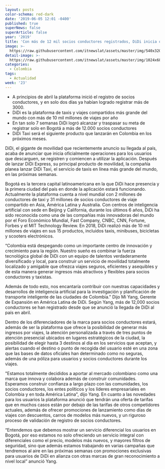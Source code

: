 ```yaml
---
layout: posts
color-schema: red-dark
date: '2019-06-05 12:01 -0400'
published: true
superNews: false
superArticle: false
year: '2019'
title: 'Con más de 12 mil socios conductores registrados, DiDi inicia operaciones '
image: >-
  https://raw.githubusercontent.com/itnewslat/assets/master/img/540x320/Didi-p.jpg
detail-image: >-
  https://raw.githubusercontent.com/itnewslat/assets/master/img/1024x680/Didi-g.jpg
categories:
  - Colombia
tags:
  - Actualidad
week: '23'
---
```

- A principios de abril la plataforma inició el registro de socios conductores, y en solo dos días ya habían logrado registrar más de 3000. 
- DiDi es la plataforma de taxis y viajes compartidos más grande del mundo con más de 10 mil millones de viajes por año
- En tan solo 7 semanas DiDi logró alcanzar y traspasar su meta de registrar solo en Bogotá a más de 12.000 socios conductores 
- DiDi Taxi será el siguiente producto que lanzarán en Colombia en los próximos meses.

DiDi, el gigante de movilidad que recientemente anuncio su llegada al país, acaba de anunciar que inicia oficialmente operaciones para los usuarios que descarguen, se registren y comiencen a utilizar la aplicación. Después de lanzar DiDi Express, su principal producto de movilidad, la compañía planea lanzar DiDi Taxi, el servicio de taxis en línea más grande del mundo, en las próximas semanas.

Bogotá es la tercera capital latinoamericana en la que DiDi hace presencia y la primera ciudad del país en donde la aplicación estará funcionando. Actualmente la plataforma cuenta a nivel mundial con 2 millones de conductores de taxi y 31 millones de socios conductores de viaje compartido en Asia, América Latina y Australia. Con centros de inteligencia artificial con sede en Beijing y California, durante los últimos 6 años, DiDi ha sido reconocida como una de las compañías más innovadoras del mundo por el Foro Económico Mundial, Fast Company, CNBC, CNN, Fortune, Forbes y el MIT Technology Review. En 2018, DiDi realizó más de 10 mil millones de viajes en sus 15 productos, incluidos taxis, minibuses, bicicletas y scooters electrónicos.

“Colombia está despegando como un importante centro de innovación y crecimiento para la región. Nuestro sueño es combinar la fuerza tecnológica global de DiDi con un equipo de talentos verdaderamente diversificado y local, para construir un servicio de movilidad totalmente localizado y amigable que ofrezca viajes seguros, eficientes y asequibles y de esta manera generar ingresos más atractivos y flexibles para socios conductores y taxistas. 

Además de todo esto, nos encantaría contribuir con nuestras capacidades y desarrollos de inteligencia artificial para la investigación y planificación de transporte inteligente de las ciudades de Colombia." Dijo Mi Yang, Gerente de Expansión en América Latina de DiDi. Según Yang, más de 12,000 socios conductores se han registrado desde que se anunció la llegada de DiDi al país en abril.

Dentro de los diferenciadores de la marca para socios conductores estará, además de ser la plataforma que ofrece la posibilidad de generar más ingresos por viajes, la atención personalizada a través de tres puntos de atención presencial ubicados en lugares estratégicos de la  ciudad, la posibilidad de elegir hasta 3 destinos al día en los servicios que aceptan, y alertas cuando el destino o punto de recogida del usuario esté en una zona que las bases de datos oficiales han determinado como no seguras, además de una póliza para usuarios y socios conductores durante los viajes. 

"Estamos totalmente decididos a aportar al mercado colombiano como una marca que innova y colabora además de construir comunidades. Esperamos construir confianza a largo plazo con las comunidades, los socios conductores, los entes políticos y los líderes empresariales en Colombia y en toda América Latina", dijo Yang.
En cuanto a las novedades para los usuarios la plataforma anunció que tendrán una oferta de tarifas que en muchos casos están por debajo de las tarifas de otros competidores actuales, además de ofrecer promociones de lanzamiento como días de viajes con descuentos, carros de modelos más nuevos, y un riguroso proceso de validación de registro de socios conductores. 

“Entendemos que debemos mostrar un servicio diferencial los usuarios en Bogotá, por eso estamos no solo ofreciendo un servicio integral con diferenciales como el precio, modelos más nuevos, y mayores filtros de seguridad, sino que además estamos trabajando en varias campañas que tendremos al aire en las próximas semanas con promociones exclusivas para usuarios de DiDi en alianza con otras marcas de gran reconocimiento a nivel local” anunció Yang.